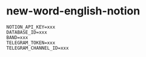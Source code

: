 ﻿# new-word-english-notion

```
NOTION_API_KEY=xxx
DATABASE_ID=xxx
BAND=xxx
TELEGRAM_TOKEN=xxx
TELEGRAM_CHANNEL_ID=xxx
```
